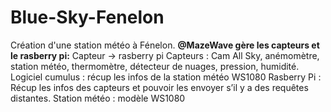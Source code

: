 # Blue-Sky-Fenelon
Création d'une station météo à Fénelon.
**@MazeWave gère les capteurs et le rasberry pi:**
Capteur -> rasberry pi
Capteurs : Cam All Sky, anémomètre, station météo, thermomètre, détecteur de nuages, pression, humidité.
Logiciel cumulus : récup les infos de la station météo WS1080
Rasberry Pi : Récup les infos des capteurs et pouvoir les envoyer s’il y a des requêtes distantes.
Station météo : modèle WS1080
